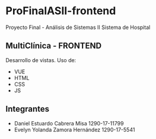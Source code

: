 # ProFinalASII-frontend
Proyecto Final - Análisis de Sistemas II
Sistema de Hospital 

## MultiClínica - FRONTEND
Desarrollo de vistas. Uso de:
- VUE
- HTML 
- CSS 
- JS

## Integrantes
- Daniel Estuardo Cabrera Misa       1290-17-11799 
- Evelyn Yolanda Zamora Hernández    1290-17-5541 